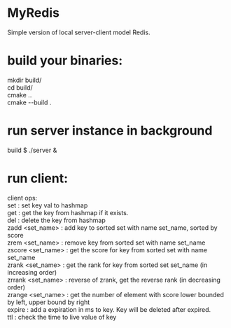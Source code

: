 # MyRedis

Simple version of local server-client model Redis. <br />

# build your binaries:
mkdir build/ <br />
cd build/ <br />
cmake .. <br />
cmake --build . <br />

# run server instance in background
build $ ./server & <br />

# run client:

client ops: <br />
set <key> <val>: set key val to hashmap <br />
get <key>: get the key from hashmap if it exists. <br />
del <key>: delete the key from hashmap <br />
zadd <set_name> <score> <key>: add key to sorted set with name set_name, sorted by score <br />
zrem <set_name> <key>: remove key from sorted set with name set_name <br />
zscore <set_name> <key>: get the score for key from sorted set with name set_name <br />
zrank <set_name> <key>: get the rank for key from sorted set set_name (in increasing order) <br />
zrrank <set_name> <key>: reverse of zrank, get the reverse rank (in decreasing order) <br />
zrange <set_name> <left> <right>: get the number of element with score lower bounded by left, upper bound by right <br />
expire <key>: add a expiration in ms to key. Key will be deleted after expired. <br />
ttl <key>: check the time to live value of key <br />
